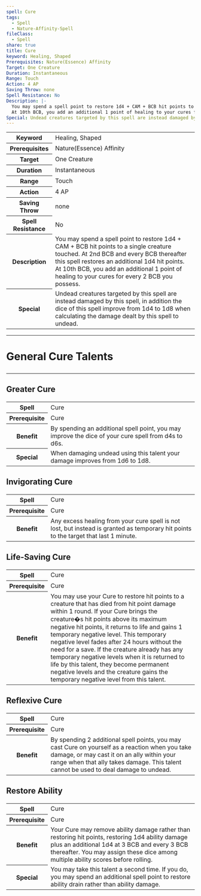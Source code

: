 ```yaml
---
spell: Cure
tags:
  - Spell
  - Nature-Affinity-Spell
fileClass:
  - Spell
share: true
title: Cure
keyword: Healing, Shaped
Prerequisites: Nature(Essence) Affinity
Target: One Creature
Duration: Instantaneous
Range: Touch
Action: 4 AP
Saving Throw: none
Spell Resistance: No
Description: |-
  You may spend a spell point to restore 1d4 + CAM + BCB hit points to a single creature touched. At 2nd BCB and every BCB thereafter this spell restores an additional 1d4 hit points.
  At 10th BCB, you add an additional 1 point of healing to your cures for every 2 BCB you possess. 
Special: Undead creatures targeted by this spell are instead damaged by this spell, in addition the dice of this spell improve from 1d4 to 1d8 when calculating the damage dealt by this spell to undead.
---
```


<p><span style="overflow-x: auto;"><table><tbody><tr><th>Keyword</th><td>Healing, Shaped</td></tr><tr><th>Prerequisites</th><td>Nature(Essence) Affinity</td></tr><tr><th>Target</th><td>One Creature</td></tr><tr><th>Duration</th><td>Instantaneous</td></tr><tr><th>Range</th><td>Touch</td></tr><tr><th>Action</th><td>4 AP</td></tr><tr><th>Saving Throw</th><td>none</td></tr><tr><th>Spell Resistance</th><td>No</td></tr><tr><th>Description</th><td>You may spend a spell point to restore 1d4 + CAM + BCB hit points to a single creature touched. At 2nd BCB and every BCB thereafter this spell restores an additional 1d4 hit points.
At 10th BCB, you add an additional 1 point of healing to your cures for every 2 BCB you possess. </td></tr><tr><th>Special</th><td>Undead creatures targeted by this spell are instead damaged by this spell, in addition the dice of this spell improve from 1d4 to 1d8 when calculating the damage dealt by this spell to undead.</td></tr></tbody></table></span></p><span><span><hr></span></span><h1><span><p>General Cure Talents</p></span></h1><span><span><hr></span></span><h2><span><p>Greater Cure</p></span></h2><p><span style="overflow-x: auto;"><table><tbody><tr><th>Spell</th><td>Cure</td></tr><tr><th>Prerequisite</th><td>Cure</td></tr><tr><th>Benefit</th><td>By spending an additional spell point, you may improve the dice of your cure spell from d4s to d6s.</td></tr><tr><th>Special</th><td>When damaging undead using this talent your damage improves from 1d6 to 1d8.</td></tr></tbody></table></span></p><h2><span><p>Invigorating Cure</p></span></h2><p><span style="overflow-x: auto;"><table><tbody><tr><th>Spell</th><td>Cure</td></tr><tr><th>Prerequisite</th><td>Cure</td></tr><tr><th>Benefit</th><td>Any excess healing from your cure spell is not lost, but instead is granted as temporary hit points to the target that last 1 minute.</td></tr></tbody></table></span></p><h2><span><p>Life-Saving Cure</p></span></h2><p><span style="overflow-x: auto;"><table><tbody><tr><th>Spell</th><td>Cure</td></tr><tr><th>Prerequisite</th><td>Cure</td></tr><tr><th>Benefit</th><td>You may use your Cure to restore hit points to a creature that has died from hit point damage within 1 round. If your Cure brings the creature�s hit points above its maximum negative hit points, it returns to life and gains 1 temporary negative level. This temporary negative level fades after 24 hours without the need for a save. If the creature already has any temporary negative levels when it is returned to life by this talent, they become permanent negative levels and the creature gains the temporary negative level from this talent.</td></tr></tbody></table></span></p><h2><span><p>Reflexive Cure</p></span></h2><p><span style="overflow-x: auto;"><table><tbody><tr><th>Spell</th><td>Cure</td></tr><tr><th>Prerequisite</th><td>Cure</td></tr><tr><th>Benefit</th><td>By spending 2 additional spell points, you may cast Cure on yourself as a reaction when you take damage, or may cast it on an ally within your range when that ally takes damage. This talent cannot be used to deal damage to undead.</td></tr></tbody></table></span></p><h2><span><p>Restore Ability</p></span></h2><p><span style="overflow-x: auto;"><table><tbody><tr><th>Spell</th><td>Cure</td></tr><tr><th>Prerequisite</th><td>Cure</td></tr><tr><th>Benefit</th><td>Your Cure may remove ability damage rather than restoring hit points, restoring 1d4 ability damage plus an additional 1d4 at 3 BCB and every 3 BCB thereafter. You may assign these dice among multiple ability scores before rolling.</td></tr><tr><th>Special</th><td>You may take this talent a second time. If you do, you may spend an additional spell point to restore ability drain rather than ability damage.</td></tr></tbody></table></span></p>